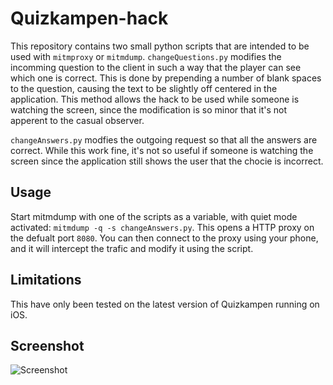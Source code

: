 Quizkampen-hack
==========
This repository contains two small python scripts that are intended to be used with ```mitmproxy``` or ```mitmdump```. ```changeQuestions.py``` modifies the incomming question to the client in such a way that the player can see which one is correct. This is done by prepending a number of blank spaces to the question, causing the text to be slightly off centered in the application. This method allows the hack to be used while someone is watching the screen, since the modification is so minor that it's not apperent to the casual observer.

```changeAnswers.py``` modfies the outgoing request so that all the answers are correct. While this work fine, it's not so useful if someone is watching the screen since the application still shows the user that the chocie is incorrect.

Usage
-----
Start mitmdump with one of the scripts as a variable, with quiet mode activated: ```mitmdump -q -s changeAnswers.py```. This opens a HTTP proxy on the defualt port ```8080```. You can then connect to the proxy using your phone, and it will intercept the trafic and modify it using the script.

Limitations
-----
This have only been tested on the latest version of Quizkampen running on iOS.

Screenshot
-----
![Screenshot](screenshot.png?raw=true "Screenshot showing offset")
